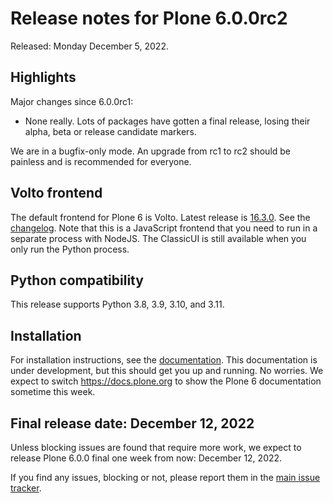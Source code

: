 # Release notes for Plone 6.0.0rc2

Released: Monday December 5, 2022.


## Highlights

Major changes since 6.0.0rc1:

* None really.  Lots of packages have gotten a final release, losing their alpha, beta or release candidate markers.

We are in a bugfix-only mode.  An upgrade from rc1 to rc2 should be painless and is recommended for everyone.


## Volto frontend

The default frontend for Plone 6 is Volto. Latest release is [16.3.0](https://www.npmjs.com/package/@plone/volto/v/16.3.0).  See the [changelog](https://github.com/plone/volto/blob/16.3.0/CHANGELOG.md).
Note that this is a JavaScript frontend that you need to run in a separate process with NodeJS.
The ClassicUI is still available when you only run the Python process.


## Python compatibility

This release supports Python 3.8, 3.9, 3.10, and 3.11.


## Installation

For installation instructions, see the [documentation](https://6.dev-docs.plone.org/install/index.html).
This documentation is under development, but this should get you up and running.  No worries.
We expect to switch https://docs.plone.org to show the Plone 6 documentation sometime this week.


## Final release date: December 12, 2022

Unless blocking issues are found that require more work, we expect to release Plone 6.0.0 final one week from now:
December 12, 2022.

If you find any issues, blocking or not, please report them in the [main issue tracker](https://github.com/plone/Products.CMFPlone/issues).
